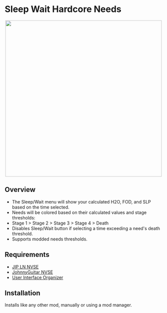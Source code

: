 # Sleep Wait Hardcore Needs
<p align="center">
    <img height="500px" src="https://staticdelivery.nexusmods.com/mods/130/images/85148/85148-1721490446-365506128.png">
</p>

## Overview
- The Sleep/Wait menu will show your calculated H2O, FOD, and SLP based on the time selected.
- Needs will be colored based on their calculated values and stage thresholds:
- Stage 1 > Stage 2 > Stage 3 > Stage 4 > Death
- Disables Sleep/Wait button if selecting a time exceeding a need's death threshold.
- Supports modded needs thresholds.

## Requirements
- [JIP LN NVSE](https://www.nexusmods.com/newvegas/mods/58277)
- [JohnnyGuitar NVSE](https://www.nexusmods.com/newvegas/mods/66927)
- [User Interface Organizer](https://www.nexusmods.com/newvegas/mods/57174)

## Installation
Installs like any other mod, manually or using a mod manager.